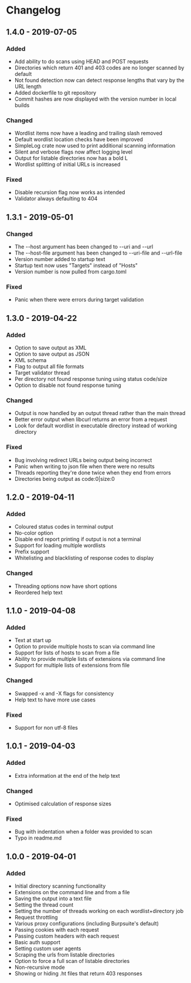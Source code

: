 # Changelog

## 1.4.0 - 2019-07-05

### Added
* Add ability to do scans using HEAD and POST requests
* Directories which return 401 and 403 codes are no longer scanned by default
* Not found detection now can detect response lengths that vary by the URL length
* Added dockerfile to git repository
* Commit hashes are now displayed with the version number in local builds

### Changed
* Wordlist items now have a leading and trailing slash removed
* Default wordlist location checks have been improved
* SimpleLog crate now used to print additional scanning information
* Silent and verbose flags now affect logging level
* Output for listable directories now has a bold L
* Wordlist splitting of initial URLs is increased

### Fixed
* Disable recursion flag now works as intended
* Validator always defaulting to 404

## 1.3.1 - 2019-05-01

### Changed
* The --host argument has been changed to --uri and --url
* The --host-file argument has been changed to --uri-file and --url-file
* Version number added to startup text
* Startup text now uses "Targets" instead of "Hosts"
* Version number is now pulled from cargo.toml

### Fixed
* Panic when there were errors during target validation

## 1.3.0 - 2019-04-22

### Added
* Option to save output as XML
* Option to save output as JSON
* XML schema
* Flag to output all file formats
* Target validator thread
* Per directory not found response tuning using status code/size
* Option to disable not found response tuning

### Changed
* Output is now handled by an output thread rather than the main thread
* Better error output when libcurl returns an error from a request
* Look for default wordlist in executable directory instead of working directory

### Fixed
* Bug involving redirect URLs being output being incorrect
* Panic when writing to json file when there were no results
* Threads reporting they're done twice when they end from errors
* Directories being output as code:0|size:0


## 1.2.0 - 2019-04-11

### Added
* Coloured status codes in terminal output
* No-color option
* Disable end report printing if output is not a terminal
* Support for loading multiple wordlists
* Prefix support
* Whitelisting and blacklisting of response codes to display

### Changed
* Threading options now have short options
* Reordered help text


## 1.1.0 - 2019-04-08

### Added
* Text at start up
* Option to provide multiple hosts to scan via command line
* Support for lists of hosts to scan from a file
* Ability to provide multiple lists of extensions via command line
* Support for multiple lists of extensions from file

### Changed
* Swapped -x and -X flags for consistency
* Help text to have more use cases

### Fixed
* Support for non utf-8 files

## 1.0.1 - 2019-04-03

### Added
* Extra information at the end of the help text

### Changed
* Optimised calculation of response sizes

### Fixed
* Bug with indentation when a folder was provided to scan
* Typo in readme.md


## 1.0.0 - 2019-04-01

### Added
* Initial directory scanning functionality
* Extensions on the command line and from a file
* Saving the output into a text file
* Setting the thread count
* Setting the number of threads working on each wordlist+directory job
* Request throttling
* Various proxy configurations (including Burpsuite's default)
* Passing cookies with each request
* Passing custom headers with each request
* Basic auth support
* Setting custom user agents
* Scraping the urls from listable directories
* Option to force a full scan of listable directories
* Non-recursive mode
* Showing or hiding .ht files that return 403 responses